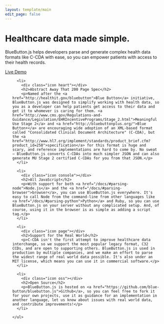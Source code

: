 ```yaml
---
layout: template/main
edit_page: false
---
```


<style>.main { padding: 0; }</style>

<div class="home first">
  <div class="content">
    <div class="box">
      <h1>Healthcare data made simple.</h1>
      <p>BlueButton.js helps developers parse and generate complex health data formats like C-CDA with ease, so you can empower patients with access to their health records.</p>
      <div class="center">
        <a class="button" href="/sandbox"><span>Live Demo</span></a>
      </div>
    </div>
  </div>
</div>

<div class="home second">
  <div class="content">
    <ul>
      
      <li>
        <div class="icon heart"></div>
        <h2>Abstract Away That 200 Page Spec</h2>
        <p>Named after the <a href="http://healthit.gov/bluebutton">Blue Button</a> initiative, BlueButton.js was designed to simplify working with health data, so you as a developer can help patients get access to their data and get it to whomever is caring for them. <a href="http://www.cms.gov/Regulations-and-Guidance/Legislation/EHRIncentivePrograms/Stage_2.html">Meaningful Use Stage 2</a> and <a href="http://bluebuttonplus.org/">Blue Button+</a> are encouraging wide adoption of an XML-based format called "Consolidated Clinical Document Architecture" (C-CDA), but the <a href="http://www.hl7.org/implement/standards/product_brief.cfm?product_id=258">specification</a> for this format is huge and scary, and reference implementations are hard to come by. No sweat – BlueButton.js converts C-CDAs into much simpler JSON and can also generate MU Stage 2 certified C-CDAs for you from that JSON.</p>
      </li>

      <li>
        <div class="icon console"></div>
        <h2>All JavaScript</h2>
        <p>With support for both <a href="/docs/#parsing-node">Node.js</a> and the <a href="/docs/#parsing-browser">browser</a>, you can use BlueButton.js everywhere. It's easy to call Node from the command-line from other languages like <a href="/docs/#parsing-python">Python</a> and Ruby, so you can use BlueButton.js on your server without any complicated setup. And, of course, using it in the browser is as simple as adding a script tag.</p>
      </li>

      <li>
        <div class="icon page"></div>
        <h2>Support for the Real World</h2>
        <p>C-CDA isn't the first attempt to improve healthcare data interchange, so we support the most popular legacy format, C32 CCDs, and are open to supporting others. BlueButton.js is used in production by multiple companies, and we make an effort to parse the widest range of real world data possible. It's also under an MIT license, which means you can use it in commercial software.</p>
      </li>

      <li>
        <div class="icon oss"></div>
        <h2>Open Source</h2>
        <p>BlueButton.js is hosted on <a href="https://github.com/blue-button/bluebutton.js">Github</a>, so you can feel free to fork it for your own projects, use it as guidance for an implementation in another language, let us know about issues with real world data, and contribute improvements!</p>
      </li>
      
    </ul>
  </div>
</div>
